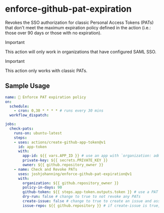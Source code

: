 # enforce-github-pat-expiration

Revokes the SSO authorization for classic Personal Access Tokens (PATs) that don't meet the maximum expiration policy defined in the action (i.e.: those over 90 days or those with no expiration).

> [!IMPORTANT]
> This action will only work in organizations that have configured SAML SSO.

> [!IMPORTANT]
> This action only works with classic PATs.

## Sample Usage

```yml
name: 🔎 Enforce PAT expiration policy
on:
  schedule:
    - cron: 0,30 * * * * # runs every 30 mins
  workflow_dispatch:

jobs:
  check-pats:
    runs-on: ubuntu-latest
    steps:
    - uses: actions/create-github-app-token@v1
      id: app-token
      with:
        app-id: ${{ vars.APP_ID }} # use an app with `organization: admin write` permissions
        private-key: ${{ secrets.PRIVATE_KEY }}
        owner: ${{ github.repository_owner }}
    - name: Check and Revoke PATs
      uses: joshjohanning/enforce-github-pat-expiration@v1
      with:
        organization: ${{ github.repository_owner }}
        policy-in-days: 90
        github-token: ${{ steps.app-token.outputs.token }} # use a PAT with `admin:org` permissions or a GitHub app token with org admin write permissions
        dry-run: false # change to true to not revoke any PATs
        create-issue: false # change to true to create an issue and assign to the user whose PAT is being revoked (can't be used with dry-run)
        issue-repo: ${{ github.repository }} # if create-issue is true, repo to create the issue in
```
